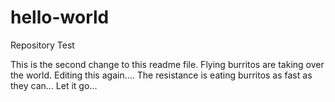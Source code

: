# hello-world
Repository Test

This is the second change to this readme file. Flying burritos are taking over the world.
Editing this again.... The resistance is eating burritos as fast as they can... Let it go...
